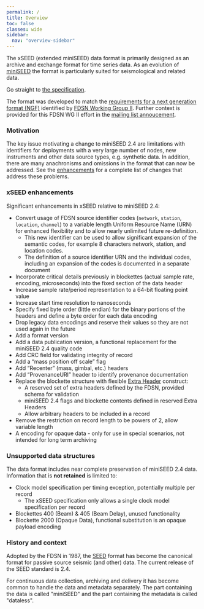 ```yaml
---
permalink: /
title: Overview
toc: false
classes: wide
sidebar:
  nav: "overview-sidebar"
---
```


The xSEED (extended miniSEED) data format is primarily designed as an
archive and exchange format for time series data.  As an evolution of
[miniSEED](http://ds.iris.edu/ds/nodes/dmc/data/formats/miniseed/)
the format is particularly suited for seismological and related data.

Go straight to [the specification](specification/).

The format was developed to match the [requirements for a next
generation format
(NGF)](https://docs.google.com/document/d/1ymAe9v1rUuucpY7ai5ilKsD7V1ejwt6GxQQmJ5IevDI/edit)
identified by [FDSN Working Group II](http://www.fdsn.org/wg/wgII/).
Further context is provided for this FDSN WG II effort in the [mailing
list annoucement](http://www.fdsn.org/message-center/thread/514/#m-944).

### Motivation

The key issue motivating a change to miniSEED 2.4 are limitations with
identifiers for deployments with a very large number of nodes, new
instruments and other data source types, e.g. synthetic data.  In
addition, there are many anachronisms and omissions in the format that
can now be addressed.  See the [enhancements](#xseed-enhancements) for
a complete list of changes that address these problems.

### xSEED enhancements

Significant enhancements in xSEED relative to miniSEED 2.4:

* Convert usage of FDSN source identifier codes (`network`, `station`,
  `location`, `channel`) to a variable length Uniform Resource Name (URN)
  for enhanced flexibility and to allow nearly unlimited future
  re-definition.
  * This new identifier can be used to allow significant expansion of
  the semantic codes, for example 8 characters network, station, and
  location codes.
  * The definition of a source identifier URN and the individual codes,
   including an expansion of the codes is documented in a separate
   document
* Incorporate critical details previously in blockettes (actual sample
  rate, encoding, microseconds) into the fixed section of the data
  header
* Increase sample rate/period representation to a 64-bit floating point value
* Increase start time resolution to nanoseconds
* Specify fixed byte order (little endian) for the binary portions of
  the headers and define a byte order for each data encoding
* Drop legacy data encodings and reserve their values so they are not used again in the future
* Add a format version
* Add a data publication version, a functional replacement for the miniSEED 2.4 quality code
* Add CRC field for validating integrity of record
* Add a “mass position off scale” flag
* Add “Recenter” (mass, gimbal, etc.) headers
* Add “ProvenanceURI” header to identify provenance documentation
* Replace the blockette structure with flexible [Extra Header](specification/extraheaders/) construct:
  * A reserved set of extra headers defined by the FDSN, provided schema for validation
  * miniSEED 2.4 flags and blockette contents defined in reserved Extra Headers
  * Allow arbitrary headers to be included in a record
* Remove the restriction on record length to be powers of 2, allow variable length
* A encoding for opaque data - only for use in special scenarios, not intended for long term archiving

### Unsupported data structures

The data format includes near complete preservation of miniSEED 2.4
data. Information that is **not retained** is limited to:

* Clock model specification per timing exception, potentially multiple per record
  * The xSEED specification only allows a single clock model specification per record
* Blockettes 400 (Beam) & 405 (Beam Delay), unused functionality
* Blockette 2000 (Opaque Data), functional substitution is an opaque payload encoding

### History and context

Adopted by the FDSN in 1987, the
[SEED](http://www.fdsn.org/publications/) format has become the
canonical format for passive source seismic (and other) data.  The
current release of the SEED standard is 2.4.

For continuous data collection, archiving and delivery it has become
common to handle the data and metadata separately.  The part
containing the data is called "miniSEED" and the part containing the
metadata is called "dataless".
